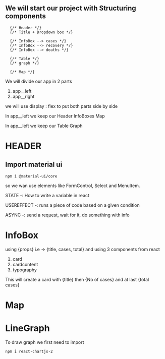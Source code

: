 



## We will start our project with Structuring components
        
      {/* Header */}
      {/* Title + Dropdown box */}

      {/* InfoBox --> cases */}
      {/* InfoBox --> recovery */}
      {/* InfoBox --> deaths */}

      {/* Table */}
      {/* graph */}
      
      {/* Map */}



  We will divide our app in 2 parts 
  1. app__left
  2. app__right

  we will use display : flex to put both parts side by side

  In app__left we keep our  Header
                            InfoBoxes
                            Map

  In app__left we keep our  Table
                            Graph




# HEADER
## Import material ui
`npm i @material-ui/core`

so we wan use elements like FormControl, Select and MenuItem.

STATE -: How to write a variable in react

USEREFFECT -: runs a piece of code based on a given condition

ASYNC -: send a request, wait for it, do something with info


# InfoBox
using {props} i.e -> {title, cases, total}
and using 3 components from react 
1. card
2. cardcontent
3. typography

This will create a card with {title} then {No of cases} and at last {total cases}


# Map




# LineGraph
                  
To draw graph we first need to import 

`npm i react-chartjs-2`